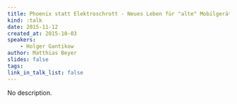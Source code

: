 ```yaml
---
title: Phoenix statt Elektroschrott - Neues Leben für "alte" Mobilgeräte
kind: :talk
date: 2015-11-12
created_at: 2015-10-03
speakers:
    - Holger Gantikow
author: Matthias Beyer
slides: false
tags:
link_in_talk_list: false
---
```


No description.


